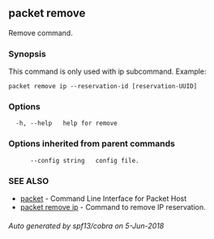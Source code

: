 ## packet remove

Remove command.

### Synopsis

This command is only used with ip subcommand.
	Example:
	
	packet remove ip --reservation-id [reservation-UUID]
	

### Options

```
  -h, --help   help for remove
```

### Options inherited from parent commands

```
      --config string   config file.
```

### SEE ALSO

* [packet](packet.md)	 - Command Line Interface for Packet Host
* [packet remove ip](packet_remove_ip.md)	 - Command to remove IP reservation.

###### Auto generated by spf13/cobra on 5-Jun-2018
